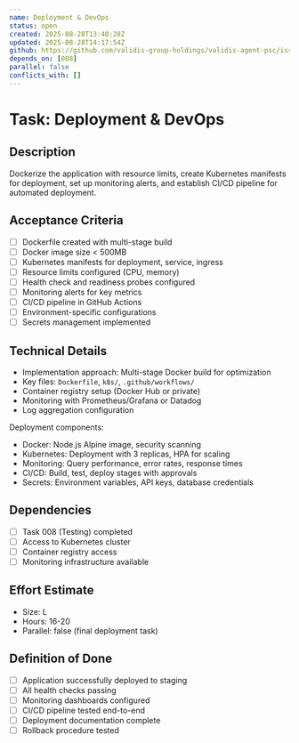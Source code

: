 ```yaml
---
name: Deployment & DevOps
status: open
created: 2025-08-28T13:40:28Z
updated: 2025-08-28T14:17:54Z
github: https://github.com/validis-group-holdings/validis-agent-psc/issues/10
depends_on: [008]
parallel: false
conflicts_with: []
---
```


# Task: Deployment & DevOps

## Description
Dockerize the application with resource limits, create Kubernetes manifests for deployment, set up monitoring alerts, and establish CI/CD pipeline for automated deployment.

## Acceptance Criteria
- [ ] Dockerfile created with multi-stage build
- [ ] Docker image size < 500MB
- [ ] Kubernetes manifests for deployment, service, ingress
- [ ] Resource limits configured (CPU, memory)
- [ ] Health check and readiness probes configured
- [ ] Monitoring alerts for key metrics
- [ ] CI/CD pipeline in GitHub Actions
- [ ] Environment-specific configurations
- [ ] Secrets management implemented

## Technical Details
- Implementation approach: Multi-stage Docker build for optimization
- Key files: `Dockerfile`, `k8s/`, `.github/workflows/`
- Container registry setup (Docker Hub or private)
- Monitoring with Prometheus/Grafana or Datadog
- Log aggregation configuration

Deployment components:
- Docker: Node.js Alpine image, security scanning
- Kubernetes: Deployment with 3 replicas, HPA for scaling
- Monitoring: Query performance, error rates, response times
- CI/CD: Build, test, deploy stages with approvals
- Secrets: Environment variables, API keys, database credentials

## Dependencies
- [ ] Task 008 (Testing) completed
- [ ] Access to Kubernetes cluster
- [ ] Container registry access
- [ ] Monitoring infrastructure available

## Effort Estimate
- Size: L
- Hours: 16-20
- Parallel: false (final deployment task)

## Definition of Done
- [ ] Application successfully deployed to staging
- [ ] All health checks passing
- [ ] Monitoring dashboards configured
- [ ] CI/CD pipeline tested end-to-end
- [ ] Deployment documentation complete
- [ ] Rollback procedure tested